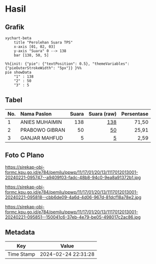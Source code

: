# Hasil

## Grafik

```mermaid
xychart-beta
    title "Perolehan Suara TPS"
    x-axis [01, 02, 03]
    y-axis "Suara" 0 --> 138
    bar [138, 50, 5]
```

```mermaid
%%{init: {"pie": {"textPosition": 0.5}, "themeVariables": {"pieOuterStrokeWidth": "5px"}} }%%
pie showData
    "1" : 138
    "2" : 50
    "3" : 5
```

## Tabel

| No. | Nama Paslon    | Suara | Suara (raw) | Persentase |
|:--- |:-------------- | -----:| -----------:| ----------:|
| 1   | ANIES MUHAIMIN | 138   | [138][p-1]  | 71,50      |
| 2   | PRABOWO GIBRAN | 50    | [50][p-2]   | 25,91      |
| 3   | GANJAR MAHFUD  | 5     | [5][p-3]    | 2,59       |


[p-1]: https://github.com/gigit-pemilu/pemilu-2024-11-aceh/blob/main/pilpres/hitung-suara/sub/11-aceh/sub/17-bener-meriah/sub/01-pintu-rime-gayo/sub/2013-rime-raya/sub/001-tps/sub/paslon-1.txt
[p-2]: https://github.com/gigit-pemilu/pemilu-2024-11-aceh/blob/main/pilpres/hitung-suara/sub/11-aceh/sub/17-bener-meriah/sub/01-pintu-rime-gayo/sub/2013-rime-raya/sub/001-tps/sub/paslon-2.txt
[p-3]: https://github.com/gigit-pemilu/pemilu-2024-11-aceh/blob/main/pilpres/hitung-suara/sub/11-aceh/sub/17-bener-meriah/sub/01-pintu-rime-gayo/sub/2013-rime-raya/sub/001-tps/sub/paslon-3.txt

## Foto C Plano

https://sirekap-obj-formc.kpu.go.id/e784/pemilu/ppwp/11/17/01/20/13/1117012013001-20240221-095747--a9409f03-fadc-48b8-94c0-9ea8a91372b1.jpg

https://sirekap-obj-formc.kpu.go.id/e784/pemilu/ppwp/11/17/01/20/13/1117012013001-20240221-095818--cbb6de09-4a6d-4d06-967d-81dcf18a78e2.jpg

https://sirekap-obj-formc.kpu.go.id/e784/pemilu/ppwp/11/17/01/20/13/1117012013001-20240221-095851--150041c6-37eb-4e79-be05-498017c2ac86.jpg


## Metadata

| Key        | Value               |
| ---------- | ------------------- |
| Time Stamp | 2024-02-24 22:31:28 |



